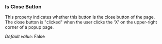 ### Is Close Button

This property indicates whether this button is the close button of the page. The close button is "clicked" when the user clicks the 'X' on the upper-right corner of a popup page.

_Default value:_ False
